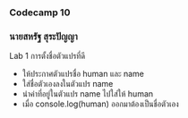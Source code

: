 ### Codecamp 10
### นายสหรัฐ  สุระปัญญา
Lab 1 การตั้งชื่อตัวแปรที่ดี
- ให้ประกาศตัวแปรชื่อ human และ name
- ใส่ชื่อตัวเองลงในตัวแปร name
- นำค่าที่อยู่ในตัวแปร name ไปใส่ให้ human 
- เมื่อ console.log(human) ออกมาต้องเป็นชื่อตัวเอง
